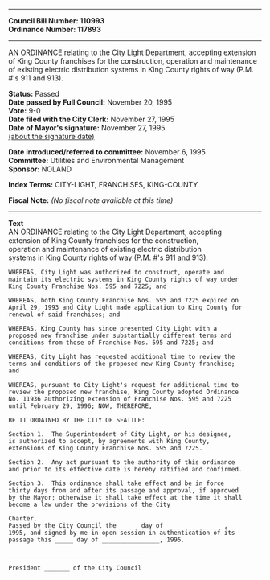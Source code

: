 * * * * *  
  
**Council Bill Number: [](#h0)[](#h2)110993**   
**Ordinance Number: 117893**  
  
* * * * *  
  
AN ORDINANCE relating to the City Light Department, accepting extension of King County franchises for the construction, operation and maintenance of existing electric distribution systems in King County rights of way (P.M. \#'s 911 and 913).  
  
**Status:** Passed   
**Date passed by Full Council:** November 20, 1995   
**Vote:** 9-0   
**Date filed with the City Clerk:** November 27, 1995   
**Date of Mayor's signature:** November 27, 1995   
[(about the signature date)](/~public/approvaldate.htm)   
  
  
**Date introduced/referred to committee:** November 6, 1995   
**Committee:** Utilities and Environmental Management   
**Sponsor:** NOLAND   
  
**Index Terms:** CITY-LIGHT, FRANCHISES, KING-COUNTY  
  
**Fiscal Note:** *(No fiscal note available at this time)*  
  
* * * * *  
  
**Text**  
    AN ORDINANCE relating to the City Light Department, accepting  
    extension of King County franchises for the construction,  
    operation and maintenance of existing electric distribution  
    systems in King County rights of way (P.M. #'s 911 and 913).  
  
    WHEREAS, City Light was authorized to construct, operate and  
    maintain its electric systems in King County rights of way under  
    King County Franchise Nos. 595 and 7225; and  
  
    WHEREAS, both King County Franchise Nos. 595 and 7225 expired on  
    April 29, 1993 and City Light made application to King County for  
    renewal of said franchises; and  
  
    WHEREAS, King County has since presented City Light with a  
    proposed new franchise under substantially different terms and  
    conditions from those of Franchise Nos. 595 and 7225; and  
  
    WHEREAS, City Light has requested additional time to review the  
    terms and conditions of the proposed new King County franchise;  
    and  
  
    WHEREAS, pursuant to City Light's request for additional time to  
    review the proposed new franchise, King County adopted Ordinance  
    No. 11936 authorizing extension of Franchise Nos. 595 and 7225  
    until February 29, 1996; NOW, THEREFORE,  
  
    BE IT ORDAINED BY THE CITY OF SEATTLE:  
  
    Section 1.  The Superintendent of City Light, or his designee,  
    is authorized to accept, by agreements with King County,  
    extensions of King County Franchise Nos. 595 and 7225.  
  
    Section 2.  Any act pursuant to the authority of this ordinance  
    and prior to its effective date is hereby ratified and confirmed.  
  
    Section 3.  This ordinance shall take effect and be in force  
    thirty days from and after its passage and approval, if approved  
    by the Mayor; otherwise it shall take effect at the time it shall  
    become a law under the provisions of the City  
  
    Charter.  
    Passed by the City Council the _____ day of ________________,  
    1995, and signed by me in open session in authentication of its  
    passage this _____ day of ________________, 1995.  
  
    _____________________________________  
  
    President _______ of the City Council  
